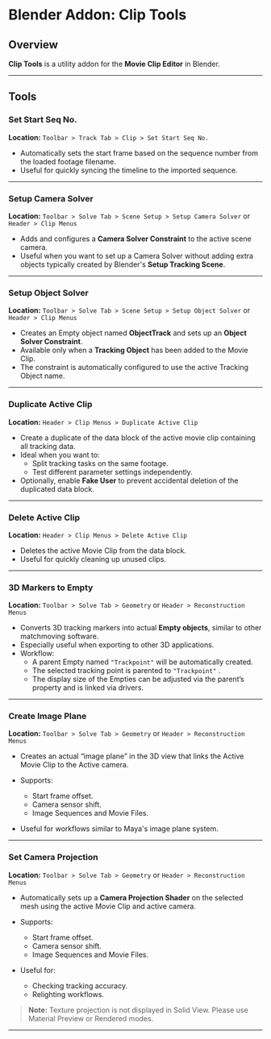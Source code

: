 # Blender Addon: Clip Tools

## Overview
**Clip Tools** is a utility addon for the **Movie Clip Editor** in Blender.  

---

## Tools

### Set Start Seq No.
**Location:** `Toolbar > Track Tab > Clip > Set Start Seq No.`

- Automatically sets the start frame based on the sequence number from the loaded footage filename.
- Useful for quickly syncing the timeline to the imported sequence.

---

### Setup Camera Solver
**Location:** `Toolbar > Solve Tab > Scene Setup > Setup Camera Solver` or `Header > Clip Menus`

- Adds and configures a **Camera Solver Constraint** to the active scene camera.
- Useful when you want to set up a Camera Solver without adding extra objects typically created by Blender's **Setup Tracking Scene**.

---

### Setup Object Solver
**Location:** `Toolbar > Solve Tab > Scene Setup > Setup Object Solver` or `Header > Clip Menus`

- Creates an Empty object named **ObjectTrack** and sets up an **Object Solver Constraint**.
- Available only when a **Tracking Object** has been added to the Movie Clip.
- The constraint is automatically configured to use the active Tracking Object name.

---

### Duplicate Active Clip
**Location:** `Header > Clip Menus > Duplicate Active Clip`

- Create a duplicate of the data block of the active movie clip containing all tracking data.
- Ideal when you want to:
  - Split tracking tasks on the same footage.
  - Test different parameter settings independently.
- Optionally, enable **Fake User** to prevent accidental deletion of the duplicated data block.

---

### Delete Active Clip
**Location:** `Header > Clip Menus > Delete Active Clip`

- Deletes the active Movie Clip from the data block.
- Useful for quickly cleaning up unused clips.

---

### 3D Markers to Empty
**Location:** `Toolbar > Solve Tab > Geometry` or `Header > Reconstruction Menus`

- Converts 3D tracking markers into actual **Empty objects**, similar to other matchmoving software.
- Especially useful when exporting to other 3D applications.
- Workflow:
  - A parent Empty named `"Trackpoint"` will be automatically created.
  - The selected tracking point is parented to  `"Trackpoint"` .
  - The display size of the Empties can be adjusted via the parent’s property and is linked via drivers.

---

### Create Image Plane
**Location:** `Toolbar > Solve Tab > Geometry` or `Header > Reconstruction Menus`

- Creates an actual “image plane” in the 3D view that links the Active Movie Clip to the Active camera.
- Supports:
  - Start frame offset.
  - Camera sensor shift.
  - Image Sequences and Movie Files.  

- Useful for workflows similar to Maya's image plane system.

---

### Set Camera Projection
**Location:** `Toolbar > Solve Tab > Geometry` or `Header > Reconstruction Menus`

- Automatically sets up a **Camera Projection Shader** on the selected mesh using the active Movie Clip and active camera.
- Supports:
  - Start frame offset.
  - Camera sensor shift.
  - Image Sequences and Movie Files.

- Useful for:
  - Checking tracking accuracy.
  - Relighting workflows.

> **Note:** Texture projection is not displayed in Solid View. Please use Material Preview or Rendered modes.

---
